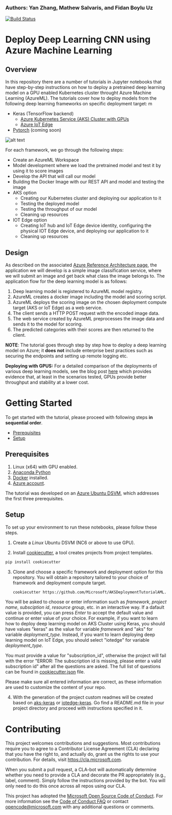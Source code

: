 ### Authors: Yan Zhang, Mathew Salvaris, and Fidan Boylu Uz
[![Build Status](https://dev.azure.com/customai/AKSDeploymentTutorialAML/_apis/build/status/Microsoft.AKSDeploymentTutorialAML?branchName=master)](https://dev.azure.com/customai/AKSDeploymentTutorialAML/_build/latest?definitionId=11&branchName=master)
# Deploy Deep Learning CNN using Azure Machine Learning
## Overview
In this repository there are a number of tutorials in Jupyter notebooks that have step-by-step instructions on how to deploy a pretrained deep learning model on a GPU enabled Kubernetes cluster throught Azure Machine Learning (AzureML). The tutorials cover how to deploy models from the following deep learning frameworks on specific deployment target:
m
* Keras (TensorFlow backend)
  - [Azure Kubernetes Service (AKS) Cluster with GPUs](./{{cookiecutter.project_name}}/Keras_Tensorflow/aks)
  - [Azure IoT Edge](./{{cookiecutter.project_name}}/Keras_Tensorflow/iotedge)
* [Pytorch](./{{cookiecutter.project_name}}/Pytorch) (coming soon)

![alt text](https://happypathspublic.blob.core.windows.net/aksdeploymenttutorialaml/example.png "Example Classification")
 
 For each framework, we go through the following steps:
 * Create an AzureML Workspace
 * Model development where we load the pretrained model and test it by using it to score images
 * Develop the API that will call our model 
 * Building the Docker Image with our REST API and model and testing the image
 * AKS option
     * Creating our Kubernetes cluster and deploying our application to it
     * Testing the deployed model
     * Testing the throughput of our model
     * Cleaning up resources
 * IOT Edge option
     * Creating IoT hub and IoT Edge device identity, configuring the physical IOT Edge device, and deploying our application to it
     * Cleaning up resources
 
## Design

As described on the associated [Azure Reference Architecture page](https://docs.microsoft.com/en-us/azure/architecture/reference-architectures/ai/realtime-scoring-python), the application we will develop is a simple image classification service, where we will submit an image and get back what class the image belongs to. The application flow for the deep learning model is as follows:
1)	Deep learning model is registered to AzureML model registry.
2)	AzureML creates a docker image including the model and scoring script.
3)	AzureML deploys the scoring image on the chosen deployment compute target (AKS or IoT Edge) as a web service.
4)	The client sends a HTTP POST request with the encoded image data.
5)	The web service created by AzureML preprocesses the image data and sends it to the model for scoring.
6)	The predicted categories with their scores are then returned to the client.


**NOTE**: The tutorial goes through step by step how to deploy a deep learning model on Azure; it **does** **not** include enterprise best practices such as securing the endpoints and setting up remote logging etc. 

**Deploying with GPUS:** For a detailed comparison of the deployments of various deep learning models, see the blog post [here](https://azure.microsoft.com/en-us/blog/gpus-vs-cpus-for-deployment-of-deep-learning-models/) which provides evidence that, at least in the scenarios tested, GPUs provide better throughput and stability at a lower cost.



# Getting Started

To get started with the tutorial, please proceed with following steps **in sequential order**.

 * [Prerequisites](#prerequisites)
 * [Setup](#setup)


<a id='prerequisites'></a>
## Prerequisites
1. Linux (x64) with GPU enabled.
2. [Anaconda Python](https://www.anaconda.com/download)
3. [Docker](https://docs.docker.com/v17.12/install/linux/docker-ee/ubuntu) installed.
4. [Azure account](https://azure.microsoft.com).

The tutorial was developed on an [Azure Ubuntu
DSVM](https://docs.microsoft.com/en-us/azure/machine-learning/data-science-virtual-machine/dsvm-ubuntu-intro),
which addresses the first three prerequisites.

<a id='setup'></a>
## Setup
To set up your environment to run these notebooks, please follow these steps.  
1. Create a _Linux_ Ubuntu DSVM (NC6 or above to use GPU).

2. Install [cookiecutter](https://cookiecutter.readthedocs.io/en/latest/installation.html), a tool creates projects from project templates.
```bash
pip install cookiecutter
```

3. Clone and choose a specific framework and deployment option for this repository. You will obtain a repository tailored to your choice of framework and deployment compute target.
   ```bash
   cookiecutter https://github.com/Microsoft/AKSDeploymentTutorialAML.git 
   ```
You will be asked to choose or enter information such as *framework*, *project name*, *subsciption id*, *resource group*, etc. in an interactive way. If a dafault value is provided, you can press *Enter* to accept the default value and continue or enter value of your choice. For example, if you want to learn how to deploy deep learning model on AKS Cluster using Keras, you should have values "keras" as the value for variable *framework* and "aks" for variable *deployment_type*. Instead, if you want to learn deploying deep learning model on IoT Edge, you should select "iotedge" for variable *deployment_type*. 

You must provide a value for "subscription_id", otherwise the project will fail with the error "ERROR: The subscription id is missing, please enter a valid subscription id" after all the questions are asked. The full list of questions can be found in [cookiecutter.json](./cookiecutter.json) file. 

Please make sure all entered information are correct, as these information are used to customize the content of your repo. 


4. With the generation of the project custom readmes will be created based on  [aks-keras](./{{cookiecutter.project_name}}/Keras_Tensorflow/aks/README.md) or [iotedge-keras](./{{cookiecutter.project_name}}/Keras_Tensorflow/iotedge/README.md). Go find a README.md file in your project directory and proceed with instructions specified in it. 



# Contributing

This project welcomes contributions and suggestions.  Most contributions require you to agree to a Contributor License Agreement (CLA) declaring that you have the right to, and actually do, grant us the rights to use your contribution. For details, visit https://cla.microsoft.com.

When you submit a pull request, a CLA-bot will automatically determine whether you need to provide a CLA and decorate the PR appropriately (e.g., label, comment). Simply follow the instructions provided by the bot. You will only need to do this once across all repos using our CLA.

This project has adopted the [Microsoft Open Source Code of Conduct](https://opensource.microsoft.com/codeofconduct/).
For more information see the [Code of Conduct FAQ](https://opensource.microsoft.com/codeofconduct/faq/) or
contact [opencode@microsoft.com](mailto:opencode@microsoft.com) with any additional questions or comments.

